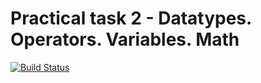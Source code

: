 # Practical task 2 - Datatypes. Operators. Variables. Math

[![Build Status](https://travis-ci.com/itmo-java-basics-2020/task-2-datatypes-operators-SkeletalHunter.svg?branch=master)](https://travis-ci.com/itmo-java-basics-2020/task-2-datatypes-operators-SkeletalHunter)